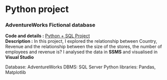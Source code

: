 # Python project

### AdventureWorks Fictional database 
**Code and details :** [Python + SQL Project](https://github.com/chungyuenleung/Pythonproject/blob/main/Python_and_SQL_project(Adventurework).pdf) <br>
**Description :** In this project, I explored the relationship between Country, Revenue and the relationship between the size of the stores, the number of employees and revenue is? I analysed the data in **SSMS** and visualised in **Visual Studio**  <br>

Database: AdventureWorks
DBMS: SQL Server
Python libraries: Pandas, Matplotlib
